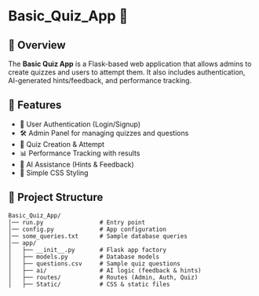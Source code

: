 # Basic_Quiz_App 🎯

## 📌 Overview
The **Basic Quiz App** is a Flask-based web application that allows admins to create quizzes and users to attempt them. It also includes authentication, AI-generated hints/feedback, and performance tracking.  

## 🚀 Features
- 🔑 User Authentication (Login/Signup)  
- 🛠️ Admin Panel for managing quizzes and questions  
- 📝 Quiz Creation & Attempt  
- 📊 Performance Tracking with results  
- 🤖 AI Assistance (Hints & Feedback)  
- 🎨 Simple CSS Styling  

## 📂 Project Structure
```text
Basic_Quiz_App/
│── run.py                # Entry point
│── config.py             # App configuration
│── some_queries.txt      # Sample database queries
│── app/
│   ├── __init__.py       # Flask app factory
│   ├── models.py         # Database models
│   ├── questions.csv     # Sample quiz questions
│   ├── ai/               # AI logic (feedback & hints)
│   ├── routes/           # Routes (Admin, Auth, Quiz)
│   ├── Static/           # CSS & static files
